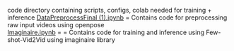 code directory containing scripts, configs, colab needed for training + inference
[DataPreprocessFinal (1).ipynb](https://github.com/grewe/AutoGuide/blob/main/Models/ImaginiareFSVid2Vid/Code/DataPreprocessFinal%20(1).ipynb) = Contains code for preprocessing raw input videos using openpose
<br>
[Imaginaire.ipynb](https://github.com/grewe/AutoGuide/blob/main/Models/ImaginiareFSVid2Vid/Code/Imaginaire.ipynb) = = Contains code for training and inference using Few-shot-Vid2Vid using imaginaire library
